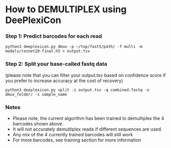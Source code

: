 # How to DEMULTIPLEX using DeePlexiCon

### Step 1: Predict barcodes for each read

    python3 deeplexicon.py dmux -p ~/top/fast5/path/ -f multi -m models/resnet20-final.h5 > output.tsv

### Step 2: Split your base-called fastq data

(please note that you can filter your output.tsv based on confidence score if you prefer to increase accuracy at the cost of recovery)

    python3 deeplexicon.py split -i output.tsv -q combined.fastq -o dmux_folder/ -s sample_name

### Notes
- Please note, the current algorithm has been trained to demultiplex the 4 barcodes shown above.
- It will not accurately demultiplex reads if different sequences are used.
- Any mix of the 4 currently trained barcodes will still work
- For more barcodes, see training section for more information
